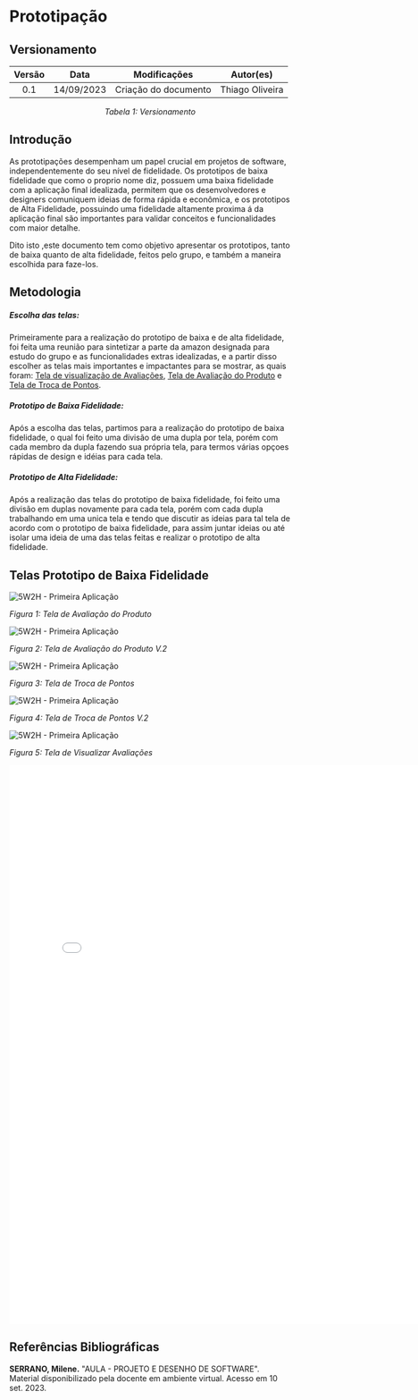 # Prototipação

## Versionamento

<center>

| **Versão** | **Data** | **Modificações** | **Autor(es)** |
| :--: | :--: | :--: | :--: |
| 0.1 | 14/09/2023 | Criação do documento | Thiago Oliveira |

*Tabela 1: Versionamento*

</center>

## Introdução
As prototipações desempenham um papel crucial em projetos de software, independentemente do seu nível de fidelidade. Os prototipos de baixa fidelidade que como o proprio nome diz, possuem uma baixa fidelidade com a aplicação final idealizada,
permitem que os desenvolvedores e designers comuniquem ideias de forma rápida e econômica, e os prototipos de Alta Fidelidade, possuindo uma fidelidade altamente proxima á da aplicação final são importantes para validar conceitos 
e funcionalidades com maior detalhe.

Dito isto ,este documento tem como objetivo apresentar os prototipos, tanto de baixa quanto de alta fidelidade, feitos pelo grupo, e também a maneira escolhida para faze-los.

## Metodologia
##### Escolha das telas:

Primeiramente para a realização do prototipo de baixa e de alta fidelidade, foi feita uma reunião para sintetizar a parte da amazon designada para estudo do grupo e as funcionalidades extras idealizadas, e a partir disso escolher as telas mais
importantes e impactantes para se mostrar, as quais foram: [Tela de visualização de Avaliações](), [Tela de Avaliação do Produto]() e [Tela de Troca de Pontos]().

##### Prototipo de Baixa Fidelidade:
Após a escolha das telas, partimos para a realização do prototipo de baixa fidelidade, o qual foi feito uma divisão de uma dupla por tela, porém com cada membro da dupla fazendo sua própria tela, para termos várias opçoes rápidas de design e idéias
para cada tela.

##### Prototipo de Alta Fidelidade: 
Após a realização das telas do prototipo de baixa fidelidade, foi feito uma divisão em duplas novamente para cada tela, porém com cada dupla trabalhando em uma unica tela e tendo que discutir as ideias para tal tela de acordo com o prototipo de baixa
fidelidade,  para assim juntar ideias ou até isolar uma ideia de uma das telas feitas e realizar o prototipo de alta fidelidade.

## Telas Prototipo de Baixa Fidelidade

![5W2H - Primeira Aplicação](../../Assets/TelasPrototipos/BaixaFidelidade/AvaliacaoDoProdutoBaixa.jpg)

*Figura 1: Tela de Avaliação do Produto*


![5W2H - Primeira Aplicação](../../Assets/TelasPrototipos/BaixaFidelidade/AvalicaoDoProdutoBaixaV2.jpg)

*Figura 2: Tela de Avaliação do Produto V.2*

![5W2H - Primeira Aplicação](../../Assets/TelasPrototipos/BaixaFidelidade/TrocaDePontosBaixa.jpg)

*Figura 3: Tela de Troca de Pontos*

![5W2H - Primeira Aplicação](../../Assets/TelasPrototipos/BaixaFidelidade/TrocaDePontosBaixaV2.jpg)

*Figura 4: Tela de Troca de Pontos V.2*

![5W2H - Primeira Aplicação](../../Assets/TelasPrototipos/BaixaFidelidade/VisualizarAvaliacaoBaixa.jpg)

*Figura 5: Tela de Visualizar Avaliações*

<!-- ![5W2H-Primeira Aplicação](../../Assets/TelasPrototipos/BaixaFidelidade/VerAvaliacaoBaixaV2.pdf)

*Figura 6: Tela de Visualizar Avaliações V.2* -->

<!DOCTYPE html>
<html lang="en">

<body>

<div> <embed src="Assets/TelasPrototipos/BaixaFidelidade/VerAvaliacaoBaixaV2.pdf" width="790px" height="1000px" />
</div>

</body>
</html>

## Referências Bibliográficas

**SERRANO, Milene.** "AULA - PROJETO E DESENHO DE SOFTWARE". Material disponibilizado pela docente em ambiente virtual. Acesso em 10 set. 2023.
